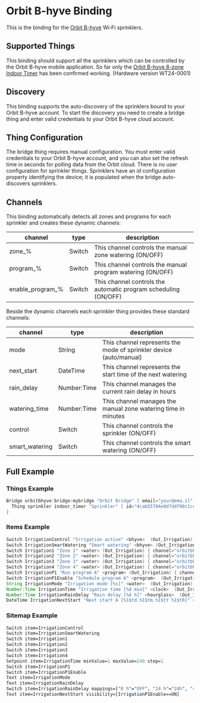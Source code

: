 # Orbit B-hyve Binding

This is the binding for the [Orbit B-hyve](https://bhyve.orbitonline.com/) Wi‑Fi sprinklers.

## Supported Things

This binding should support all the sprinklers which can be controlled by the Orbit B-hyve mobile application.
So far only the [Orbit B-hyve 8-zone Indoor Timer](https://bhyve.orbitonline.com/indoor-timer/) has been confirmed working. (Hardware version WT24-0001)

## Discovery

This binding supports the auto-discovery of the sprinklers bound to your Orbit B-hyve account.
To start the discovery you need to create a bridge thing and enter valid credentials to your Orbit B-hyve cloud account.

## Thing Configuration

The bridge thing requires manual configuration. You must enter valid credentials to your Orbit B-hyve account, and you can also set the refresh time in seconds for polling data from the Orbit cloud.
There is no user configuration for sprinkler things. Sprinklers have an _id_ configuration property identifying the device; it is populated when the bridge auto-discovers sprinklers.

## Channels

This binding automatically detects all zones and programs for each sprinkler and creates these dynamic channels:

| channel          | type   | description                                                      |
|------------------|--------|------------------------------------------------------------------|
| zone_%           | Switch | This channel controls the manual zone watering (ON/OFF)          |
| program_%        | Switch | This channel controls the manual program watering (ON/OFF)       |
| enable_program_% | Switch | This channel controls the automatic program scheduling (ON/OFF)  |

Beside the dynamic channels each sprinkler thing provides these standard channels:

| channel        | type        | description                                                        |
|----------------|-------------|--------------------------------------------------------------------|
| mode           | String      | This channel represents the mode of sprinkler device (auto/manual) |
| next_start     | DateTime    | This channel represents the start time of the next watering        |
| rain_delay     | Number:Time | This channel manages the current rain delay in hours               |
| watering_time  | Number:Time | This channel manages the manual zone watering time in minutes      |
| control        | Switch      | This channel controls the sprinkler (ON/OFF)                       |
| smart_watering | Switch      | This channel controls the smart watering (ON/OFF)                  |

## Full Example

### Things Example

```java
Bridge orbitbhyve:bridge:mybridge "Orbit Bridge" [ email="your@ema.il", password="yourPass", refresh=30 ] {
  Thing sprinkler indoor_timer "Sprinkler" [ id="4cab55704e0d7ddf98c1cc37" ]
}
```

### Items Example

```java
Switch IrrigationControl "Irrigation active" <bhyve>  (Out_Irrigation) { channel="orbitbhyve:sprinkler:mybridge:indoor_timer:control" }
Switch IrrigationSmartWatering "Smart watering" <bhyve> (Out_Irrigation) { channel="orbitbhyve:sprinkler:mybridge:indoor_timer:smart_watering" }
Switch Irrigation1 "Zone 1" <water> (Out_Irrigation) { channel="orbitbhyve:sprinkler:mybridge:indoor_timer:zone_1" }
Switch Irrigation2 "Zone 2" <water> (Out_Irrigation) { channel="orbitbhyve:sprinkler:mybridge:indoor_timer:zone_2" }
Switch Irrigation3 "Zone 3" <water> (Out_Irrigation) { channel="orbitbhyve:sprinkler:mybridge:indoor_timer:zone_3" }
Switch Irrigation4 "Zone 4" <water> (Out_Irrigation) { channel="orbitbhyve:sprinkler:mybridge:indoor_timer:zone_4" }
Switch IrrigationP1 "Run program A" <program> (Out_Irrigation) { channel="orbitbhyve:sprinkler:mybridge:indoor_timer:program_a" }
Switch IrrigationP1Enable "Schedule program A" <program>  (Out_Irrigation) { channel="orbitbhyve:sprinkler:mybridge:indoor_timer:enable_program_a" }
String IrrigationMode "Irrigation mode [%s]" <water>  (Out_Irrigation) { channel="orbitbhyve:sprinkler:mybridge:indoor_timer:mode" }
Number:Time IrrigationTime "Irrigation time [%d min]" <clock>  (Out_Irrigation) { channel="orbitbhyve:sprinkler:mybridge:indoor_timer:watering_time" }
Number:Time IrrigationRainDelay "Rain delay [%d h]" <hourglass>  (Out_Irrigation) { channel="orbitbhyve:sprinkler:mybridge:indoor_timer:rain_delay" }
DateTime IrrigationNextStart "Next start A [%1$td.%1$tm.%1$tY %1$tR]" <clock>  (Out_Irrigation) { channel="orbitbhyve:sprinkler:mybridge:indoor_timer:next_start" }
```

### Sitemap Example

```perl
Switch item=IrrigationControl
Switch item=IrrigationSmartWatering
Switch item=Irrigation1
Switch item=Irrigation2
Switch item=Irrigation3
Switch item=Irrigation4
Setpoint item=IrrigationTime minValue=1 maxValue=240 step=1
Switch item=IrrigationP1
Switch item=IrrigationP1Enable
Text item=IrrigationMode
Text item=IrrigationRainDelay
Switch item=IrrigationRainDelay mappings=["0 h"="OFF", "24 h"="24h", "48 h"="48h", "72 h"="72h"]
Text item=IrrigationNextStart visibility=[IrrigationP1Enable==ON]
```
